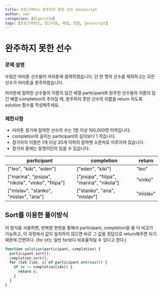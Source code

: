 ```yaml
---
title: 프로그래머스 완주하지 못한 선수 Javascript
author: Jae
categories: [Algorithm]
tags: [프로그래머스, 알고리즘, 배열, 정렬, javascript]
---
```


# 완주하지 못한 선수

### **문제 설명**

수많은 마라톤 선수들이 마라톤에 참여하였습니다. 단 한 명의 선수를 제외하고는 모든 선수가 마라톤을 완주하였습니다.

마라톤에 참여한 선수들의 이름이 담긴 배열 participant와 완주한 선수들의 이름이 담긴 배열 completion이 주어질 때, 완주하지 못한 선수의 이름을 return 하도록 solution 함수를 작성해주세요.

### 제한사항

- 마라톤 경기에 참여한 선수의 수는 1명 이상 100,000명 이하입니다.
- completion의 길이는 participant의 길이보다 1 작습니다.
- 참가자의 이름은 1개 이상 20개 이하의 알파벳 소문자로 이루어져 있습니다.
- 참가자 중에는 동명이인이 있을 수 있습니다.

| participant                                       | completion                               | return   |
| ------------------------------------------------- | ---------------------------------------- | -------- |
| ["leo", "kiki", "eden"]                           | ["eden", "kiki"]                         | "leo"    |
| ["marina", "josipa", "nikola", "vinko", "filipa"] | ["josipa", "filipa", "marina", "nikola"] | "vinko"  |
| ["mislav", "stanko", "mislav", "ana"]             | ["stanko", "ana", "mislav"]              | "mislav" |

## Sort를 이용한 풀이방식

이 방식을 사용하면, 반복문 한번을 통해서 participant, completion을 둘 다 비교가 가능하고, 이 과정에서 값이 일치하지 않으면 바로 그 값을 정답으로 return해주면 되기 때문에 간편하다. (for of는 일반 for보다 비효율적일 수 있다고 한다.)

```javascript
function solution(participant, completion) {
  participant.sort();
  completion.sort();
  for (let [idx, v] of participant.entries()) {
    if (v != completion[idx]) {
      return v;
    }
  }
}
```
